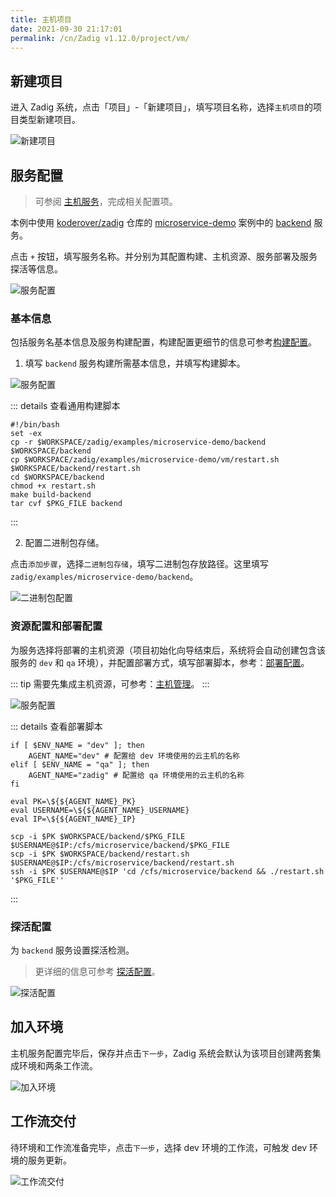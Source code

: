```yaml
---
title: 主机项目
date: 2021-09-30 21:17:01
permalink: /cn/Zadig v1.12.0/project/vm/
---
```


## 新建项目

进入 Zadig 系统，点击「项目」-「新建项目」，填写项目名称，选择`主机项目`的项目类型新建项目。

![新建项目](../_images/vm_onboarding_1.png)

## 服务配置

> 可参阅 [主机服务](/cn/Zadig%20v1.12.0/project/service/vm/)，完成相关配置项。

本例中使用 [koderover/zadig](https://github.com/koderover/zadig) 仓库的 [microservice-demo](https://github.com/koderover/zadig/tree/main/examples/microservice-demo) 案例中的 [backend](https://github.com/koderover/zadig/tree/main/examples/microservice-demo/backend) 服务。

点击 `+` 按钮，填写服务名称。并分别为其配置构建、主机资源、服务部署及服务探活等信息。

![服务配置](../_images/vm_onboarding_add_service.png)

### 基本信息

包括服务名基本信息及服务构建配置，构建配置更细节的信息可参考[构建配置](/cn/Zadig%20v1.12.0/project/build/)。

1. 填写 `backend` 服务构建所需基本信息，并填写构建脚本。

![服务配置](../_images/vm_onboarding_build_config_1.png)

::: details 查看通用构建脚本
```shell
#!/bin/bash
set -ex
cp -r $WORKSPACE/zadig/examples/microservice-demo/backend $WORKSPACE/backend
cp $WORKSPACE/zadig/examples/microservice-demo/vm/restart.sh $WORKSPACE/backend/restart.sh
cd $WORKSPACE/backend
chmod +x restart.sh
make build-backend
tar cvf $PKG_FILE backend
```
:::

2. 配置二进制包存储。

点击`添加步骤`，选择`二进制包存储`，填写二进制包存放路径。这里填写`zadig/examples/microservice-demo/backend`。

![二进制包配置](../_images/vm_onboarding_build_pkg_file_config.png)

### 资源配置和部署配置

为服务选择将部署的主机资源（项目初始化向导结束后，系统将会自动创建包含该服务的 `dev` 和 `qa` 环境），并配置部署方式，填写部署脚本，参考：[部署配置](/cn/Zadig%20v1.12.0/project/service/vm/#部署配置)。

::: tip
需要先集成主机资源，可参考：[主机管理](/cn/Zadig%20v1.12.0/settings/vm-management/)。
:::

![服务配置](../_images/vm_onboarding_build_config_2.png) 

::: details 查看部署脚本
``` shell
if [ $ENV_NAME = "dev" ]; then
    AGENT_NAME="dev" # 配置给 dev 环境使用的云主机的名称
elif [ $ENV_NAME = "qa" ]; then
    AGENT_NAME="zadig" # 配置给 qa 环境使用的云主机的名称
fi

eval PK=\${${AGENT_NAME}_PK}
eval USERNAME=\${${AGENT_NAME}_USERNAME}
eval IP=\${${AGENT_NAME}_IP}

scp -i $PK $WORKSPACE/backend/$PKG_FILE  $USERNAME@$IP:/cfs/microservice/backend/$PKG_FILE
scp -i $PK $WORKSPACE/backend/restart.sh  $USERNAME@$IP:/cfs/microservice/backend/restart.sh
ssh -i $PK $USERNAME@$IP 'cd /cfs/microservice/backend && ./restart.sh '$PKG_FILE''
```
:::

### 探活配置
为 `backend` 服务设置探活检测。
> 更详细的信息可参考 [探活配置](/cn/Zadig%20v1.12.0/project/service/vm/#探活配置)。

![探活配置](../_images/vm_onboarding_test_alive.png)

## 加入环境

主机服务配置完毕后，保存并点击`下一步`，Zadig 系统会默认为该项目创建两套集成环境和两条工作流。

![加入环境](../_images/vm_onboarding_3.png)

## 工作流交付

待环境和工作流准备完毕，点击`下一步`，选择 dev 环境的工作流，可触发 dev 环境的服务更新。

![工作流交付](../_images/vm_onboarding_4.png)
